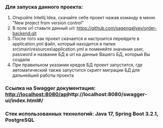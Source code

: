 ### Для запуска данного проекта: 

1) Откройте Intellij Idea, скачайте себе проект нажав команду в меню "New project from version control"
2) В поле url ставьте данный url: https://github.com/sagengaliyev/order-backend.git
3) После того как проект скачается и настроится перейдите в application.yml файл, который находится в папке src\main\resources\application.yml и поменяйте значения user, password и название БД в url на данные Вашего БД, который Вы создали
4) При правильном указании кредов БД проект запустится, где автоматический также запустится скрипт миграции БД для дальнейшей работы проекта

### Ссылка на Swagger документация: [http://localhost:8080/api](http://localhost:8080/swagger-ui/index.html#/)http://localhost:8080/swagger-ui/index.html#/

### Стек использованных технологий: Java 17, Spring Boot 3.2.1, PostgreSQL
